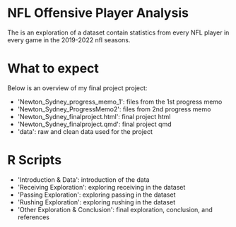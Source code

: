 # NFL Offensive Player Analysis 

The is an exploration of a dataset contain statistics from every NFL player in every game in the 2019-2022 nfl seasons. 

# What to expect

Below is an overview of my final project project:

- 'Newton_Sydney_progress_memo_1': files from the 1st progress memo
- 'Newton_Sydney_ProgressMemo2': files from 2nd progress memo
- 'Newton_Sydney_finalproject.html': final project html
- 'Newton_Sydney_finalproject.qmd': final project qmd
- 'data': raw and clean data used for the project

# R Scripts
- 'Introduction & Data': introduction of the data
- 'Receiving Exploration': exploring receiving in the dataset
- 'Passing Exploration': exploring passing in the dataset
- 'Rushing Exploration': exploring rushing in the dataset
- 'Other Exploration & Conclusion': final exploration, conclusion, and references

